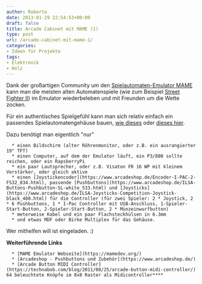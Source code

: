 ```yaml
---
author: Roberto
date: 2013-01-29 22:54:53+00:00
draft: false
title: Arcade Cabinet mit MAME (1)
type: post
url: /arcade-cabinet-mit-mame-1/
categories:
- Ideen für Projekte
tags:
- Elektronik
- Holz
---
```


Dank der großartigen Community um den [Spielautomaten-Emulator MAME](https://mamedev.org/) kann man die meisten alten Automatenspiele (wie zum Beispiel [Street Fighter II](https://en.wikipedia.org/wiki/Street_Fighter)) im Emulator wiederbeleben und mit Freunden um die Wette zocken.

Für ein authentisches Spielgefühl kann man sich relativ einfach ein passendes Spielautomatengehäuse bauen, [wie dieses](https://micheldesroches.com/blog/roachs-mame-cabinet/) oder [dieses hier](https://arcade-junkies.com/wp-content/uploads/2008/11/finished1.jpg).

Dazu benötigt man eigentlich "nur"



	  * einen Bildschirm (alter Röhrenmonitor, oder z.B. ein ausrangierter 19" TFT)
	  * einen Computer, auf dem der Emulator läuft, ein P3/800 sollte reichen, oder ein RapsberryPi
	  * ein paar Lautsprecher, oder z.B. Visaton FR 16 WP mit kleinem Verstärker, oder gleich aktive
	  * einen [Joystickencoder](https://www.arcadeshop.de/Encoder-I-PAC-2-FS32_834.html), passende [Pushbuttons](https://www.arcadeshop.de/ILSA-Buttons-Pushbutton-SL-white_533.html) und [Joysticks](https://www.arcadeshop.de/ILSA-Joysticks-Competition-Joystick-black_488.html) für die Controller (für zwei Spieler: 2 * Joystick, 2 * 6 Pushbuttons, 1 * I-Pac Controller mit USB-Anschluss, 1-Spieler-Start-Button, 2-Spieler-Start-Button, 2 * Münzeinwurfbutton)
	  * meterweise Kabel und ein paar Flachsteckhülsen in 6.3mm
	  * und etwas MDF oder Birke Multiplex für das Gehäuse.

Wer mithelfen will ist eingeladen. :)

**Weiterführende Links**



	  * [MAME Emulator Webseite](https://mamedev.org/)
	  * [Arcadeshop - Pushbuttons und Zubehör](https://www.arcadeshop.de/)
	  * [Arcade Button MIDI Controller](https://technabob.com/blog/2011/08/25/arcade-button-midi-controller/) 64 beleuchtete Knöpfe im 8x8 Raster als Midicontroller****


